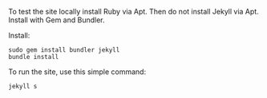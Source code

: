 To test the site locally install Ruby via Apt. Then do not install
Jekyll via Apt. Install with Gem and Bundler.

Install:

	sudo gem install bundler jekyll
	bundle install

To run the site, use this simple command:

	jekyll s
